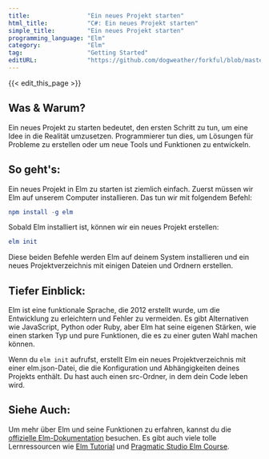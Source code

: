 ```yaml
---
title:                "Ein neues Projekt starten"
html_title:           "C#: Ein neues Projekt starten"
simple_title:         "Ein neues Projekt starten"
programming_language: "Elm"
category:             "Elm"
tag:                  "Getting Started"
editURL:              "https://github.com/dogweather/forkful/blob/master/content/de/elm/starting-a-new-project.md"
---
```


{{< edit_this_page >}}

## Was & Warum?
Ein neues Projekt zu starten bedeutet, den ersten Schritt zu tun, um eine Idee in die Realität umzusetzen. Programmierer tun dies, um Lösungen für Probleme zu erstellen oder um neue Tools und Funktionen zu entwickeln.

## So geht's:
Ein neues Projekt in Elm zu starten ist ziemlich einfach. Zuerst müssen wir Elm auf unserem Computer installieren. Das tun wir mit folgendem Befehl:

```Elm
npm install -g elm
```

Sobald Elm installiert ist, können wir ein neues Projekt erstellen:

```Elm
elm init
```

Diese beiden Befehle werden Elm auf deinem System installieren und ein neues Projektverzeichnis mit einigen Dateien und Ordnern erstellen.

## Tiefer Einblick:
Elm ist eine funktionale Sprache, die 2012 erstellt wurde, um die Entwicklung zu erleichtern und Fehler zu vermeiden. Es gibt Alternativen wie JavaScript, Python oder Ruby, aber Elm hat seine eigenen Stärken, wie einen starken Typ und pure Funktionen, die es zu einer guten Wahl machen können.

Wenn du `elm init` aufrufst, erstellt Elm ein neues Projektverzeichnis mit einer elm.json-Datei, die die Konfiguration und Abhängigkeiten deines Projekts enthält. Du hast auch einen src-Ordner, in dem dein Code leben wird.

## Siehe Auch:
Um mehr über Elm und seine Funktionen zu erfahren, kannst du die [offizielle Elm-Dokumentation](https://elm-lang.org/docs) besuchen. Es gibt auch viele tolle Lernressourcen wie [Elm Tutorial](https://www.elm-tutorial.org/) und [Pragmatic Studio Elm Course](https://pragmaticstudio.com/elm).